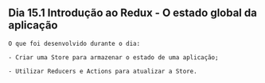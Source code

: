 ## Dia 15.1 Introdução ao Redux - O estado global da aplicação

    O que foi desenvolvido durante o dia:

    - Criar uma Store para armazenar o estado de uma aplicação;

    - Utilizar Reducers e Actions para atualizar a Store.

